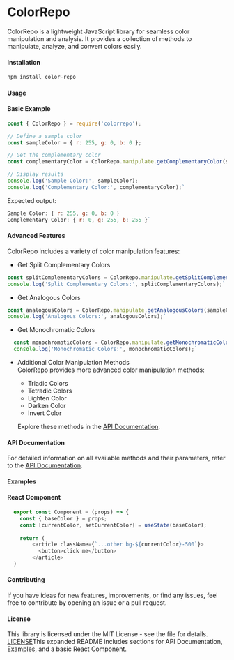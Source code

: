 # ColorRepo

ColorRepo is a lightweight JavaScript library for seamless color manipulation and analysis. It provides a collection of methods to manipulate, analyze, and convert colors easily.

#### Installation

```bash
npm install color-repo
```
#### Usage

#### Basic Example



```javascript
const { ColorRepo } = require('colorrepo');

// Define a sample color
const sampleColor = { r: 255, g: 0, b: 0 };

// Get the complementary color
const complementaryColor = ColorRepo.manipulate.getComplementaryColor(sampleColor);

// Display results
console.log('Sample Color:', sampleColor);
console.log('Complementary Color:', complementaryColor);`
```

Expected output:

``` javascript
Sample Color: { r: 255, g: 0, b: 0 }
Complementary Color: { r: 0, g: 255, b: 255 }`
```
#### Advanced Features

ColorRepo includes a variety of color manipulation features:

- Get Split Complementary Colors

``` javascript
const splitComplementaryColors = ColorRepo.manipulate.getSplitComplementaryColors(sampleColor);
console.log('Split Complementary Colors:', splitComplementaryColors);`
```
- Get Analogous Colors

```javascript
const analogousColors = ColorRepo.manipulate.getAnalogousColors(sampleColor);
console.log('Analogous Colors:', analogousColors);`
```
- Get Monochromatic Colors

  
```javascript
  const monochromaticColors = ColorRepo.manipulate.getMonochromaticColors(sampleColor, 5);
  console.log('Monochromatic Colors:', monochromaticColors);`
```
- Additional Color Manipulation Methods  
  ColorRepo provides more advanced color manipulation methods:

  - Triadic Colors
  - Tetradic Colors
  - Lighten Color
  - Darken Color
  - Invert Color

  Explore these methods in the [API Documentation](https://chat.openai.com/c/f5e2913d-653a-4f66-ba5c-b032a8345ad5#api-documentation).

#### API Documentation

For detailed information on all available methods and their parameters, refer to the [API Documentation](https://chat.openai.com/c/API.md).

#### Examples

#### React Component
```javascript
  export const Component = (props) => {
    const { baseColor } = props;
    const [currentColor, setCurrentColor] = useState(baseColor);
  
    return (
        <article className={`...other bg-${currentColor}-500`}>
          <button>click me</button>
        </article>
  )
```
  

#### Contributing

If you have ideas for new features, improvements, or find any issues, feel free to contribute by opening an issue or a pull request.

#### License

This library is licensed under the MIT License - see the file for details. [LICENSE](https://opensource.org/license/mit/)This expanded README includes sections for API Documentation, Examples, and a basic React Component.
